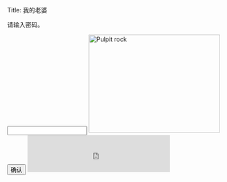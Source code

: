 Title: 我的老婆


<script>
function myFunction()
{
    var x=document.getElementById("demo").value;
	if(x=="520")
	{
		element=document.getElementById("img");
        element.src="/images/yang.jpg";
	}
    else
    {
        alert("密码不正确");
    }
}
</script>

<p>请输入密码。</p>
<input id="demo" type="text">
<img id="img" border="0" src="" alt="Pulpit rock" width="304" height="228">
<button type="button" onclick="myFunction()">确认</button>


<iframe frameborder="no" border="0" marginwidth="0" marginheight="0" width="330" height="86" src="http://music.163.com/outchain/player?type=3&id=2531931177&auto=1&height=66"></iframe>




